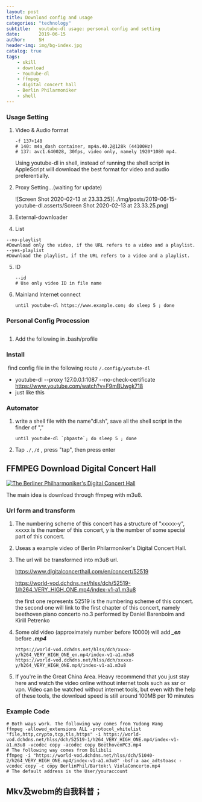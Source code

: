 ```yaml
---
layout: post
title: Download config and usage
categories: "technology"
subtitle:   youtube-dl usage: personal config and setting
date:       2019-06-15
author:     SH
header-img: img/bg-index.jpg
catalog: true
tags:
    - skill	
	- download
	- YouTube-dl
	- ffmpeg
	- digital concert hall
	- Berlin Philarmoniker
	- shell
---
```


### Usage Setting

1. Video & Audio format

   ``` shell
   -f 137+140 
   # 140: m4a_dash container, mp4a.40.2@128k (44100Hz)
   # 137: avc1.640028, 30fps, video only, namely 1920*1080 mp4.
   ```

   Using youtube-dl in shell, instead of running the shell script in AppleScript will download the best format for video and audio preferentially. 

   

2. Proxy Setting…(waiting for update)

   ![Screen Shot 2020-02-13 at 23.33.25](../img/posts/2019-06-15-youtube-dl.asserts/Screen Shot 2020-02-13 at 23.33.25.png)

3.  External-downloader

4.  List

   ```
   --no-playlist     
   #Download only the video, if the URL refers to a video and a playlist.
   --yes-playlist     
   #Download the playlist, if the URL refers to a video and a playlist.
   ```

5. ID

   ```shell
   --id	
   # Use only video ID in file name
   ```

6. Mainland Internet connect

   ```shell
   until youtube-dl https://www.example.com; do sleep 5 ; done
   ```

### Personal Config Procession

![]()

1. Add the following in .bash/profile

### Install

​	find config file in the following route `/.config/youtube-dl`

- youtube-dl --proxy 127.0.0.1:1087 --no-check-certificate https://www.youtube.com/watch?v=F9mBUwgk718
- just like this

### Automator

1. write a shell file with the name"dl.sh", save all the shell script in the finder of ","

   ```
   until youtube-dl `pbpaste`; do sleep 5 ; done
   ```

2. Tap `./,/d` , press "tap", then press enter

## FFMPEG Download Digital Concert Hall

[![The Berliner Philharmoniker's Digital Concert Hall](https://www.digitalconcerthall.com/img/main-header/brand.svg)](https://www.digitalconcerthall.com/en/)

The main idea is download through ffmpeg with m3u8. 

### Url form and transform

1. The numbering scheme of this concert has a structure of "xxxxx-y", xxxxx is the number of this concert, y is the number of some special part of this concert.

2. Useas a example video of Berlin Philarmoniker's Digital Concert Hall. 

3. The url will be transformed into m3u8 url.

   <https://www.digitalconcerthall.com/en/concert/52519> 

   <https://world-vod.dchdns.net/hlss/dch/52519-1/h264_VERY_HIGH_ONE.mp4/index-v1-a1.m3u8> 

   the first one represents 52519 is the numbering scheme of this concert. the second one will link to the first chapter of this concert, namely beethoven piano concerto no.3 performed by Daniel Barenboim and Kirill Petrenko

4. Some old video (approximately number before 10000) will add ***_en*** before ***.mp4***

   ```
   https://world-vod.dchdns.net/hlss/dch/xxxx-y/h264_VERY_HIGH_ONE_en.mp4/index-v1-a1.m3u8
   https://world-vod.dchdns.net/hlss/dch/xxxxx-y/h264_VERY_HIGH_ONE.mp4/index-v1-a1.m3u8 
   ```

5. If you're in the Great China Area. Heavy recommend that you just stay here and watch the video online without internet tools such as ssr or vpn. Video can be watched without internet tools, but even with the help of these tools, the download speed is still around 100MB per 10 minutes

### Example Code

```shell
# Both ways work. The following way comes from Yudong Wang
ffmpeg -allowed_extensions ALL -protocol_whitelist "file,http,crypto,tcp,tls,https" -i https://world-vod.dchdns.net/hlss/dch/52519-1/h264_VERY_HIGH_ONE.mp4/index-v1-a1.m3u8 -vcodec copy -acodec copy BeethovenPC3.mp4
# The following way comes from Bilibili
ffmpeg -i "https://world-vod.dchdns.net/hlss/dch/51040-2/h264_VERY_HIGH_ONE.mp4/index-v1-a1.m3u8" -bsf:a aac_adtstoasc -vcodec copy -c copy BerlinPhil/Bartok:\ ViolaConcerto.mp4
# The default address is the User/youraccount
```



## Mkv及webm的自我科普；